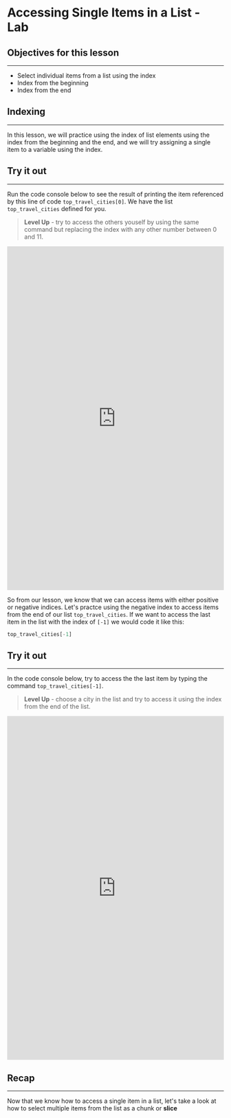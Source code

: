 
# Accessing Single Items in a List  - Lab

## Objectives for this lesson

***

* Select individual items from a list using the index
* Index from the beginning
* Index from the end

## Indexing

***

In this lesson, we will practice using the index of list elements using the index from the beginning and the end, and we will try assigning a single item to a variable using the index.


## Try it out

***

Run the code console below to see the result of printing the item referenced by this line of code `top_travel_cities[0]`. We have the list `top_travel_cities` defined for you.
>**Level Up** - try to access the others youself by using the same command but replacing the index with any other number between 0 and 11. 

<iframe frameborder="0" width="100%" height="800" src="https://repl.it/@DSExperience/CitiesTry2?lite=true"></iframe>

So from our lesson, we know that we can access items with either positive or negative indices.  Let's practce using the negative index to access items from the end of our list `top_travel_cities`. If we want to access the last item in the list with the index of `[-1]` we would code it like this:

```python
top_travel_cities[-1]
```

## Try it out

***

In the code console below, try to access the the last item by typing the command `top_travel_cities[-1]`.  
>**Level Up** -  choose a city in the list and try to access it using the index from the end of the list.

<iframe frameborder="0" width="100%" height="800" src="https://repl.it/@DSExperience/CitiesTry2?lite=true"></iframe>

## Recap

***

Now that we know how to access a single item in a list, let's take a look at how to select multiple items from the list as a chunk or **slice**

